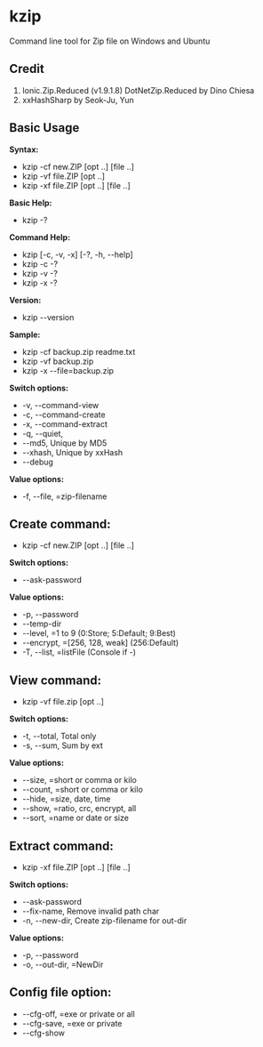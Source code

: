 # kzip
Command line tool for Zip file on Windows and Ubuntu

## Credit
1. Ionic.Zip.Reduced (v1.9.1.8)
        DotNetZip.Reduced by Dino Chiesa
2. xxHashSharp by Seok-Ju, Yun

## Basic Usage
**Syntax:**
* kzip -cf new.ZIP  [opt ..] [file ..]
* kzip -vf file.ZIP [opt ..]
* kzip -xf file.ZIP [opt ..] [file ..]

**Basic Help:**
* kzip -?

**Command Help:**
* kzip [-c, -v, -x] [-?, -h, --help]
* kzip -c -?
* kzip -v -?
* kzip -x -?

**Version:**
* kzip --version

**Sample:**
* kzip -cf backup.zip readme.txt
* kzip -vf backup.zip
* kzip -x --file=backup.zip

**Switch options:**
* -v, --command-view
* -c, --command-create 
* -x, --command-extract
* -q, --quiet, 
* --md5, Unique by MD5
* --xhash, Unique by xxHash
* --debug

**Value options:**
* -f, --file, =zip-filename

## Create command:
* kzip -cf new.ZIP [opt ..] [file ..]

**Switch options:**
* --ask-password

**Value options:**
* -p, --password 
* --temp-dir
* --level, =1 to 9 (0:Store; 5:Default; 9:Best)
* --encrypt, =[256, 128, weak] (256:Default)
* -T, --list, =listFile (Console if -)

## View command:
* kzip -vf file.zip [opt ..]

**Switch options:**
* -t, --total, Total only
* -s, --sum, Sum by ext

**Value options:**
* --size, =short or comma or kilo
* --count, =short or comma or kilo
* --hide, =size, date, time
* --show, =ratio, crc, encrypt, all
* --sort, =name or date or size

## Extract command:
* kzip -xf file.ZIP [opt ..] [file ..]

**Switch options:**
* --ask-password
* --fix-name, Remove invalid path char
* -n, --new-dir, Create zip-filename for out-dir 

**Value options:**
* -p, --password
* -o, --out-dir, =NewDir

## Config file option:
* --cfg-off, =exe or private or all
* --cfg-save, =exe or private
* --cfg-show

